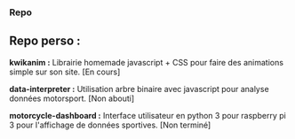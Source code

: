 ### Repo

## Repo perso :
**kwikanim :**
Librairie homemade javascript + CSS pour faire des animations simple sur son site. [En cours]

**data-interpreter :**
Utilisation arbre binaire avec javascript pour analyse données motorsport. [Non abouti]

**motorcycle-dashboard :**
Interface utilisateur en python 3 pour raspberry pi 3 pour l'affichage de données sportives. [Non terminé]
